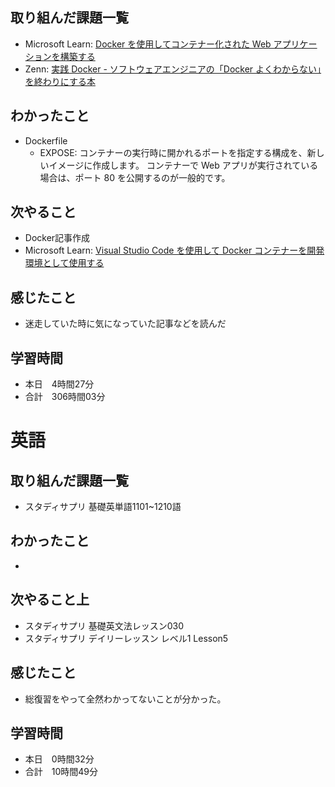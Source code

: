 ## 取り組んだ課題一覧
- Microsoft Learn: [Docker を使用してコンテナー化された Web アプリケーションを構築する](https://learn.microsoft.com/ja-jp/training/modules/intro-to-containers/)
- Zenn: [実践 Docker - ソフトウェアエンジニアの「Docker よくわからない」を終わりにする本](https://zenn.dev/suzuki_hoge/books/2022-03-docker-practice-8ae36c33424b59)
## わかったこと
- Dockerfile
    - EXPOSE: コンテナーの実行時に開かれるポートを指定する構成を、新しいイメージに作成します。 コンテナーで Web アプリが実行されている場合は、ポート 80 を公開するのが一般的です。
## 次やること
- Docker記事作成
- Microsoft Learn: [Visual Studio Code を使用して Docker コンテナーを開発環境として使用する](https://learn.microsoft.com/ja-jp/training/modules/use-docker-container-dev-env-vs-code/)
## 感じたこと
- 迷走していた時に気になっていた記事などを読んだ
## 学習時間
- 本日　4時間27分
- 合計　306時間03分



# 英語
## 取り組んだ課題一覧
- スタディサプリ 基礎英単語1101~1210語
## わかったこと
- 
## 次やること上
- スタディサプリ 基礎英文法レッスン030
- スタディサプリ デイリーレッスン レベル1 Lesson5
## 感じたこと
- 総復習をやって全然わかってないことが分かった。
## 学習時間
- 本日　0時間32分
- 合計　10時間49分